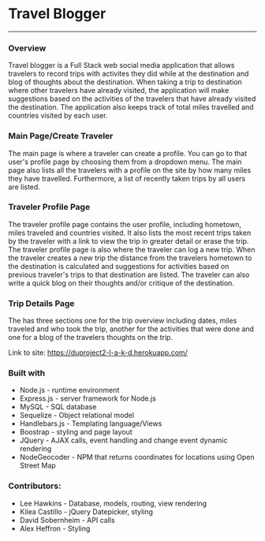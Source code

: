 # Travel Blogger
---

### Overview

Travel blogger is a Full Stack web social media application that allows travelers to record trips with activites they did while at the destination and blog of thoughts about the destination.  When taking a trip to destination where other travelers have already visited, the application will make suggestions based on the activities of the travelers that have already visited the destination.  The application also keeps track of total miles travelled and countries visited by each user.

### Main Page/Create Traveler

The main page is where a traveler can create a profile.  You can go to that user's profile page by choosing them from a dropdown menu.  The main page also lists all the travelers with a profile on the site by how many miles they have travelled.  Furthermore, a list of recently taken trips by all users are listed.

### Traveler Profile Page

The traveler profile page contains the user profile, including hometown, miles traveled and countries visited.  It also  lists the most recent trips taken by the traveler with a link to view the trip in greater detail or erase the trip.  The traveler profile page is also where the traveler can log a new trip.  When the traveler creates a new trip the distance from the travelers hometown to the destination is calculated and suggestions for activities based on previous traveler's trips to that destination are listed.  The traveler can also write a quick blog on their thoughts and/or critique of the destination.

### Trip Details Page

The has three sections one for the trip overview including dates, miles traveled and who took the trip, another for the activities that were done and one for a blog of the travelers thoughts on the trip.

Link to site: https://duproject2-l-a-k-d.herokuapp.com/


### Built with

* Node.js - runtime environment
* Express.js - server framework for Node.js
* MySQL - SQL database
* Sequelize - Object relational model
* Handlebars.js - Templating language/Views
* Boostrap - styling and page layout
* JQuery - AJAX calls, event handling and change event dynamic rendering
* NodeGeocoder - NPM that returns coordinates for locations using Open Street Map

### Contributors:

- Lee Hawkins - Database, models, routing, view rendering
- Kilea Castillo - jQuery Datepicker, styling
- David Sobernheim - API calls
- Alex Heffron - Styling




